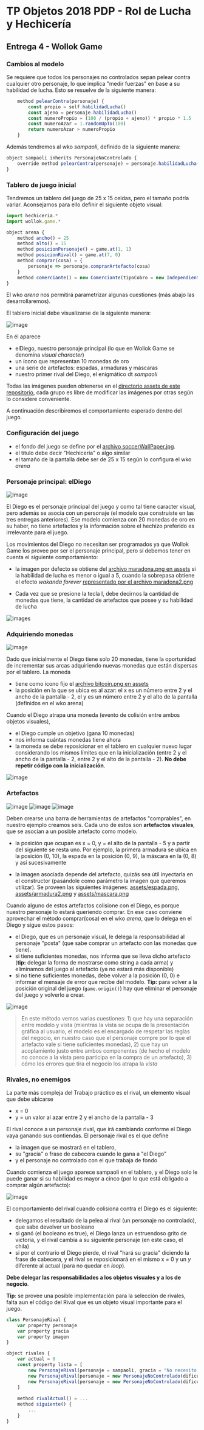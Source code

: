 # TP Objetos 2018 PDP - Rol de Lucha y Hechicería

## Entrega 4 - Wollok Game

### Cambios al modelo

Se requiere que todos los personajes no controlados sepan pelear contra cualquier otro personaje, lo que implica "medir fuerzas" en base a su habilidad de lucha. Esto se resuelve de la siguiente manera:

```javascript
	method pelearContra(personaje) {
		const propio = self.habilidadLucha()
		const ajeno = personaje.habilidadLucha()
		const numeroPropio = (100 / (propio + ajeno)) * propio * 1.5
		const numeroAzar = 1.randomUpTo(100)
		return numeroAzar > numeroPropio
	}
```

Además tendremos al wko _sampaoli_, definido de la siguiente manera:

```javascript
object sampaoli inherits PersonajeNoControlado {
	override method pelearContra(personaje) = personaje.habilidadLucha() > 5
}
```

### Tablero de juego inicial

Tendremos un tablero del juego de 25 x 15 celdas, pero el tamaño podría variar. Aconsejamos para ello definir el siguiente objeto visual:

```javascript
import hechiceria.*
import wollok.game.*

object arena {
	method ancho() = 25
	method alto() = 15
	method posicionPersonaje() = game.at(1, 1)
	method posicionRival() = game.at(7, 0)
	method comprar(cosa) = {
		personaje => personaje.comprarArtefacto(cosa)
	}
	method comerciante() = new Comerciante(tipoCobro = new Independiente(10))
}
```

El wko _arena_ nos permitirá parametrizar algunas cuestiones (más abajo las desarrollaremos).

El tablero inicial debe visualizarse de la siguiente manera:

![image](images/tableroOriginalChico.png)

En él aparece

- elDiego, nuestro personaje principal (lo que en Wollok Game se denomina _visual character_)
- un ícono que representan 10 monedas de oro
- una serie de artefactos: espadas, armaduras y máscaras
- nuestro primer rival del Diego, el enigmático dt _sampaoli_

Todas las imágenes pueden obtenerse en el [directorio assets de este repositorio](assets/), cada grupo es libre de modificar las imágenes por otras según lo considere conveniente.

A continuación describiremos el comportamiento esperado dentro del juego.

### Configuración del juego

- el fondo del juego se define por el [archivo soccerWallPaper.jpg](assets/soccerWallPaper.jpg). 
- el título debe decir "Hechiceria" o algo similar
- el tamaño de la pantalla debe ser de 25 x 15 según lo configura el wko _arena_

### Personaje principal: elDiego

![image](assets/maradona.png)

El Diego es el personaje principal del juego y como tal tiene caracter visual, pero además se asocia con un personaje (el modelo que construiste en las tres entregas anteriores). Ese modelo comienza con 20 monedas de oro en su haber, no tiene artefactos y la información sobre el hechizo preferido es irrelevante para el juego.

Los movimientos del Diego no necesitan ser programados ya que Wollok Game los provee por ser el personaje principal, pero sí debemos tener en cuenta el siguiente comportamiento:

- la imagen por defecto se obtiene del [archivo maradona.png en assets](assets/maradona.png) si la habilidad de lucha es menor o igual a 5, cuando la sobrepasa obtiene el efecto _wakanda forever_ [representado por el archivo maradona2.png](assets/maradona2.png)

- Cada vez que se presione la tecla I, debe decirnos la cantidad de monedas que tiene, la cantidad de artefactos que posee y su habilidad de lucha

![images](images/infoDiego.gif)


### Adquiriendo monedas

![image](assets/bitcoin.png)

Dado que inicialmente el Diego tiene solo 20 monedas, tiene la oportunidad de incrementar sus arcas adquiriendo nuevas monedas que están dispersas por el tablero. La moneda

- tiene como ícono fijo el [archivo bitcoin.png en assets](assets/bitcoin.png)
- la posición en la que se ubica es al azar: el x es un número entre 2 y el ancho de la pantalla - 2, el y es un número entre 2 y el alto de la pantalla (definidos en el wko arena)

Cuando el Diego atrapa una moneda (evento de colisión entre ambos objetos visuales),

- el Diego cumple un objetivo (gana 10 monedas)
- nos informa cuántas monedas tiene ahora
- la moneda se debe reposicionar en el tablero en cualquier nuevo lugar considerando los mismos límites que en la inicialización (entre 2 y el ancho de la pantalla - 2, entre 2 y el alto de la pantalla - 2). **No debe repetir código con la inicialización**.

![image](images/monedas.gif)

### Artefactos

![image](assets/espada.png) ![image](assets/armadura2.png) ![image](assets/mascara.png)

Deben crearse una barra de herramientas de artefactos "comprables", en nuestro ejemplo creamos seis. Cada uno de estos son **artefactos visuales**, que se asocian a un posible artefacto como modelo.

- la posición que ocupan es x = 0, y = el alto de la pantalla - 5 y a partir del siguiente se resta uno. Por ejemplo, la primera armadura se ubica en la posición (0, 10), la espada en la posición (0, 9), la máscara en la (0, 8) y así sucesivamente

- la imagen asociada depende del artefacto, quizás sea útil inyectarla en el constructor (pasándole como parámetro la imagen que queremos utilizar). Se proveen las siguientes imágenes: [assets/espada.png](assets/espada.png), [assets/armadura2.png](assets/armadura2.png) y [assets/mascara.png](assets/mascara.png)

Cuando alguno de estos artefactos colisione con el Diego, es porque nuestro personaje lo estará queriendo comprar. En ese caso conviene aprovechar el método comprar(cosa) en el wko _arena_, que lo delega en el Diego y sigue estos pasos:

- el Diego, que es un personaje visual, le delega la responsabilidad al personaje "posta" (que sabe comprar un artefacto con las monedas que tiene). 
- si tiene suficientes monedas, nos informa que se lleva dicho artefacto (**tip:** delegar la forma de mostrarse como string a cada arma) y eliminamos del juego al artefacto (ya no estará más disponible)
- si no tiene suficientes monedas, debe volver a la posición (0, 0) e informar el mensaje de error que recibe del modelo. **Tip:** para volver a la posición original del juego (`game.origin()`) hay que eliminar el personaje del juego y volverlo a crear.

![image](images/artefactos.gif)

> En este método vemos varias cuestiones: 1) que hay una separación entre modelo y vista (mientras la vista se ocupa de la presentación gráfica al usuario, el modelo es el encargado de respetar las reglas del negocio, en nuestro caso que el personaje compre por lo que el artefacto vale si tiene suficientes monedas), 2) que hay un acoplamiento justo entre ambos componentes (de hecho el modelo no conoce a la vista pero participa en la compra de un artefacto), 3) cómo los errores que tira el negocio los atrapa la _vista_

### Rivales, no enemigos

La parte más compleja del Trabajo práctico es el rival, un elemento visual que debe ubicarse 

- x = 0
- y = un valor al azar entre 2 y el ancho de la pantalla - 3

El rival conoce a un personaje rival, que irá cambiando conforme el Diego vaya ganando sus contiendas. El personaje rival es el que define 

- la imagen que se mostrará en el tablero,
- su "gracia" o frase de cabecera cuando le gana a "el Diego"
- y el personaje no controlado con el que trabaja de fondo

Cuando comienza el juego aparece sampaoli en el tablero, y el Diego solo le puede ganar si su habilidad es mayor a cinco (por lo que está obligado a comprar algún artefacto):

![image](image/sampaoli.gif)

El comportamiento del rival cuando colisiona contra el Diego es el siguiente:

- delegamos el resultado de la pelea al rival (un personaje no controlado), que sabe devolver un booleano
- si ganó (el booleano es true), el Diego lanza un estruendoso grito de victoria, y el rival cambia a su siguiente personaje (en este caso, el chila)
- si por el contrario el Diego pierde, el rival "hará su gracia" diciendo la frase de cabecera, y el rival se reposicionará en el mismo x = 0 y un _y_ diferente al actual (para no quedar en _loop_). 

**Debe delegar las responsabilidades a los objetos visuales y a los de negocio**.

**Tip**: se provee una posible implementación para la selección de rivales, falta aun el código del Rival que es un objeto visual importante para el juego.

```javascript
class PersonajeRival {
	var property personaje
	var property gracia
	var property imagen
}

object rivales {
	var actual = 0
	const property lista = [
		new PersonajeRival(personaje = sampaoli, gracia = "No necesito planificación para ganarte", imagen = "sampaoli.png"),
		new PersonajeRival(personaje = new PersonajeNoControlado(dificultad = moderado), gracia = "Tu no has ganado nada!", imagen = "chilavert.png"),
		new PersonajeRival(personaje = new PersonajeNoControlado(dificultad = dificil), gracia = "Eu sou o mais grande do mundo!", imagen = "pele.png")
	]
	
	method rivalActual() = ...
	method siguiente() {
        ...
	}
}
```


